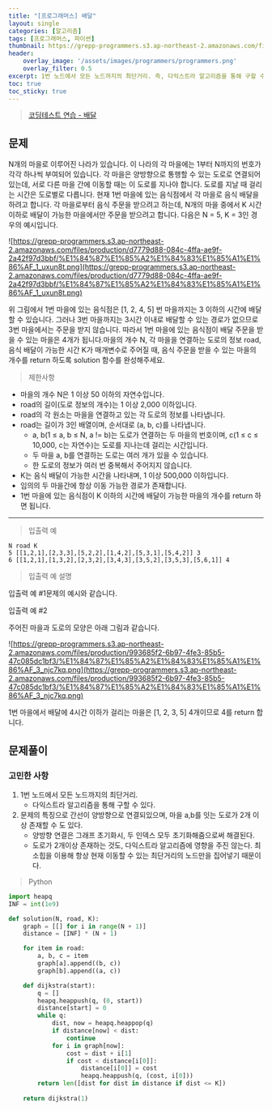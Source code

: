 ```yaml
---
title: "[프로그래머스] 배달"
layout: single
categories: [알고리즘]
tags: [프로그래머스, 파이썬]
thumbnail: https://grepp-programmers.s3.ap-northeast-2.amazonaws.com/files/production/d7779d88-084c-4ffa-ae9f-2a42f97d3bbf/%E1%84%87%E1%85%A2%E1%84%83%E1%85%A1%E1%86%AF_1_uxun8t.png
header:
    overlay_image: '/assets/images/programmers/programmers.png'
    overlay_filter: 0.5
excerpt: 1번 노드에서 모든 노드까지의 최단거리. 즉, 다익스트라 알고리즘을 통해 구할 수 있다.
toc: true
toc_sticky: true
---
```


>[코딩테스트 연습 - 배달](https://programmers.co.kr/learn/courses/30/lessons/12978)
>

## 문제

N개의 마을로 이루어진 나라가 있습니다. 이 나라의 각 마을에는 1부터 N까지의 번호가 각각 하나씩 부여되어 있습니다. 각 마을은 양방향으로 통행할 수 있는 도로로 연결되어 있는데, 서로 다른 마을 간에 이동할 때는 이 도로를 지나야 합니다. 도로를 지날 때 걸리는 시간은 도로별로 다릅니다. 현재 1번 마을에 있는 음식점에서 각 마을로 음식 배달을 하려고 합니다. 각 마을로부터 음식 주문을 받으려고 하는데, N개의 마을 중에서 K 시간 이하로 배달이 가능한 마을에서만 주문을 받으려고 합니다. 다음은 N = 5, K = 3인 경우의 예시입니다.

![https://grepp-programmers.s3.ap-northeast-2.amazonaws.com/files/production/d7779d88-084c-4ffa-ae9f-2a42f97d3bbf/%E1%84%87%E1%85%A2%E1%84%83%E1%85%A1%E1%86%AF_1_uxun8t.png](https://grepp-programmers.s3.ap-northeast-2.amazonaws.com/files/production/d7779d88-084c-4ffa-ae9f-2a42f97d3bbf/%E1%84%87%E1%85%A2%E1%84%83%E1%85%A1%E1%86%AF_1_uxun8t.png)

위 그림에서 1번 마을에 있는 음식점은 [1, 2, 4, 5] 번 마을까지는 3 이하의 시간에 배달할 수 있습니다. 그러나 3번 마을까지는 3시간 이내로 배달할 수 있는 경로가 없으므로 3번 마을에서는 주문을 받지 않습니다. 따라서 1번 마을에 있는 음식점이 배달 주문을 받을 수 있는 마을은 4개가 됩니다.마을의 개수 N, 각 마을을 연결하는 도로의 정보 road, 음식 배달이 가능한 시간 K가 매개변수로 주어질 때, 음식 주문을 받을 수 있는 마을의 개수를 return 하도록 solution 함수를 완성해주세요.

> 제한사항

- 마을의 개수 N은 1 이상 50 이하의 자연수입니다.
- road의 길이(도로 정보의 개수)는 1 이상 2,000 이하입니다.
- road의 각 원소는 마을을 연결하고 있는 각 도로의 정보를 나타냅니다.
- road는 길이가 3인 배열이며, 순서대로 (a, b, c)를 나타냅니다.
    - a, b(1 ≤ a, b ≤ N, a != b)는 도로가 연결하는 두 마을의 번호이며, c(1 ≤ c ≤ 10,000, c는 자연수)는 도로를 지나는데 걸리는 시간입니다.
    - 두 마을 a, b를 연결하는 도로는 여러 개가 있을 수 있습니다.
    - 한 도로의 정보가 여러 번 중복해서 주어지지 않습니다.
- K는 음식 배달이 가능한 시간을 나타내며, 1 이상 500,000 이하입니다.
- 임의의 두 마을간에 항상 이동 가능한 경로가 존재합니다.
- 1번 마을에 있는 음식점이 K 이하의 시간에 배달이 가능한 마을의 개수를 return 하면 됩니다.

---

> 입출력 예

```
N road K
5 [[1,2,1],[2,3,3],[5,2,2],[1,4,2],[5,3,1],[5,4,2]] 3
6 [[1,2,1],[1,3,2],[2,3,2],[3,4,3],[3,5,2],[3,5,3],[5,6,1]] 4
```

> 입출력 예 설명

입출력 예 #1문제의 예시와 같습니다.

입출력 예 #2

주어진 마을과 도로의 모양은 아래 그림과 같습니다.

![https://grepp-programmers.s3.ap-northeast-2.amazonaws.com/files/production/993685f2-6b97-4fe3-85b5-47c085dc1bf3/%E1%84%87%E1%85%A2%E1%84%83%E1%85%A1%E1%86%AF_3_njc7kq.png](https://grepp-programmers.s3.ap-northeast-2.amazonaws.com/files/production/993685f2-6b97-4fe3-85b5-47c085dc1bf3/%E1%84%87%E1%85%A2%E1%84%83%E1%85%A1%E1%86%AF_3_njc7kq.png)

1번 마을에서 배달에 4시간 이하가 걸리는 마을은 [1, 2, 3, 5] 4개이므로 4를 return 합니다.

## 문제풀이

### 고민한 사항

1. 1번 노드에서 모든 노드까지의 최단거리.
    - 다익스트라 알고리즘을 통해 구할 수 있다.
2. 문제의 특징으로 간선이 양방향으로 연결되있으며, 마을 a,b를 잇는 도로가 2개 이상 존재할 수 도 있다. 
    - 양방향 연결은 그래프 초기화시, 두 인덱스 모두 초기화해줌으로써 해결된다.
    - 도로가 2개이상 존재하는 것도, 다익스트라 알고리즘에 영향을 주진 않는다. 최소힙을 이용해 항상 현재 이동할 수 있는 최단거리의 노드만을 집어넣기 때문이다.

> Python
> 

```python
import heapq
INF = int(1e9)

def solution(N, road, K):
    graph = [[] for i in range(N + 1)]
    distance = [INF] * (N + 1)

    for item in road:
        a, b, c = item
        graph[a].append((b, c))
        graph[b].append((a, c))

    def dijkstra(start):
        q = []
        heapq.heappush(q, (0, start))
        distance[start] = 0
        while q:
            dist, now = heapq.heappop(q)
            if distance[now] < dist:
                continue
            for i in graph[now]:
                cost = dist + i[1]
                if cost < distance[i[0]]:
                    distance[i[0]] = cost
                    heapq.heappush(q, (cost, i[0]))
        return len([dist for dist in distance if dist <= K])
    
    return dijkstra(1)
```